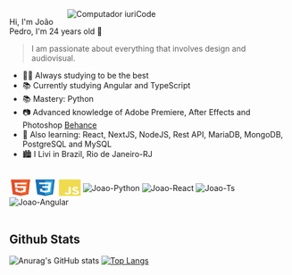  <img src="https://cdn2.iconfinder.com/data/icons/firewall-security/500/vab286_7_personal_computer_isometric_cartoon_tower_pc_monitor-512.png" min-width="400px" max-width="400px" width="400px" align="right" alt="Computador iuriCode">
 
Hi, I'm João Pedro, I'm 24 years old 👦
> I am passionate about everything that involves design and audiovisual.
<!-- Me ;D -->
- 👨‍🎓 Always studying to be the best <br/>
- 📚 Currently studying Angular and TypeScript <br/>
- 📚 Mastery: Python <br/>
- 📷 Advanced knowledge of Adobe Premiere, After Effects and Photoshop [Behance](https://www.behance.net/joaopedrov1) <br/>
- 🌱 Also learning: React, NextJS, NodeJS, Rest API, MariaDB, MongoDB, PostgreSQL and MySQL <br/>
- 🏙️ I Livi in Brazil, Rio de Janeiro-RJ 

<div style="display: inline_block"> <br>
  <img align="center" alt="Joao-HTML" height="30" width="40" src="https://raw.githubusercontent.com/devicons/devicon/master/icons/html5/html5-original.svg">
  <img align="center" alt="Joao-CSS" height="30" width="40" src="https://raw.githubusercontent.com/devicons/devicon/master/icons/css3/css3-original.svg">
  <img align="center" alt="Joao-Js" height="30" width="40" src="https://raw.githubusercontent.com/devicons/devicon/master/icons/javascript/javascript-plain.svg">
  <img align="center" alt="Joao-Python" width="30" height="30" src="https://icon2.cleanpng.com/20181117/h/kisspng-scalable-vector-graphics-javascript-python-logo-python-png-1713921357467.webp"/>
  <img align="center" alt="Joao-React" height="30" width="30" <img src="https://img.icons8.com/color/344/react-native.png"/>
  <img align="center" alt="Joao-Ts" height="30" width="30" <img src="https://cdn.iconscout.com/icon/free/png-512/free-typescript-1-1175078.png?f=webp&w=256"/>
  <img align="center" alt="Joao-Angular" width="30" height="30" src="https://brandlogos.net/wp-content/uploads/2025/04/angular_icon-logo_brandlogos.net_jn7wi.png"/>
</div>

<br>

 ## Github Stats
![Anurag's GitHub stats](https://github-readme-stats.vercel.app/api?username=Joaopedrov1&show_icons=true&theme=dark&bg_color=0D1017&hide_border=true)
[![Top Langs](https://github-readme-stats.vercel.app/api/top-langs/?username=Joaopedrov1&layout=compact&theme=dark&bg_color=0D1017&hide_border=true)](https://github.com/anuraghazra/github-readme-stats)
